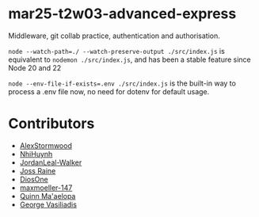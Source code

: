 # mar25-t2w03-advanced-express
Middleware, git collab practice, authentication and authorisation.



`node --watch-path=./ --watch-preserve-output ./src/index.js` is equivalent to `nodemon ./src/index.js`, and has been a stable feature since Node 20 and 22 

`node --env-file-if-exists=.env ./src/index.js` is the built-in way to process a .env file now, no need for dotenv for default usage.


# Contributors

- [AlexStormwood](https://github.com/AlexStormwood)
- [NhiHuynh](https://github.com/lulu-codes)
- [JordanLeal-Walker](https://github.com/jordanleal12)
- [Joss Raine](https://github.com/truth-josstice)
- [DiosOne](https://github.com/DiosOne)
- [maxmoeller-147](https://github.com/maxmoeller-147)
- [Quinn Ma'aelopa](github.com/quinnsm97)
- [George Vasiliadis](https://github.com/GVasing)

